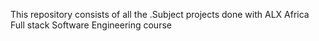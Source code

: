 
This repository consists of all the .Subject projects done with ALX Africa Full stack Software Engineering course
